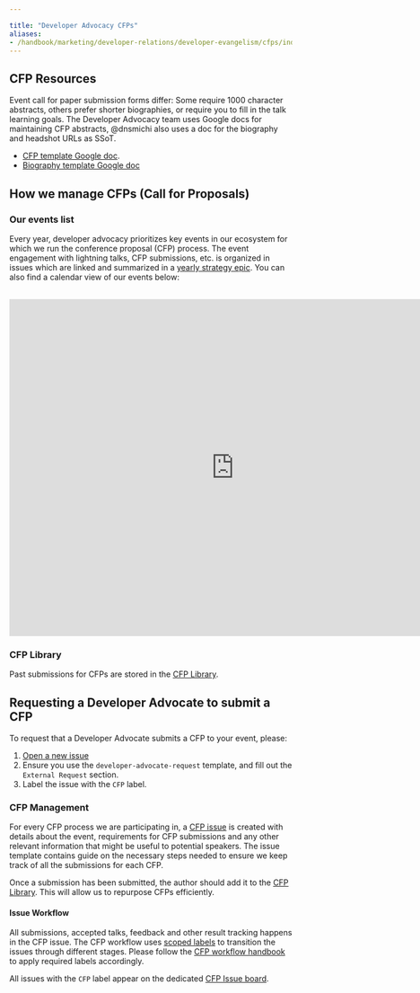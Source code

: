 ```yaml
---

title: "Developer Advocacy CFPs"
aliases:
- /handbook/marketing/developer-relations/developer-evangelism/cfps/index.html
---
```



## CFP Resources

Event call for paper submission forms differ: Some require 1000 character abstracts, others prefer shorter biographies, or require you to fill in the talk learning goals. The Developer Advocacy team uses Google docs for maintaining CFP abstracts, @dnsmichi also uses a doc for the biography and headshot URLs as SSoT.

- [CFP template Google doc](https://docs.google.com/document/d/1vF9i4ZaR1_u52r_vUcVls0uhQIi7gzG9WkQ6l369FU4/edit#).
- [Biography template Google doc](https://docs.google.com/document/d/1e_Sk0OGpKjWbs8C3xrIk33cShvTgoqRO3r1aQApiB5M/edit)

## How we manage CFPs (Call for Proposals)

### Our events list

Every year, developer advocacy prioritizes key events in our ecosystem for which we run the conference proposal (CFP) process. The event engagement with lightning talks, CFP submissions, etc. is organized in issues which are linked and summarized in a [yearly strategy epic](https://gitlab.com/groups/gitlab-com/marketing/developer-relations/-/epics?state=opened&page=2&sort=start_date_desc&label_name[]=DevRel-Events&label_name[]=Events). You can also find a calendar view of our events below:

<br>

<iframe src="https://calendar.google.com/calendar/embed?src=c_7930fcb0c9e4783bdd3d23858ae9af4306f28d976a40c833f50710c7cb86ba82%40group.calendar.google.com&ctz=UTC" style="border: 0" width="800" height="600" frameborder="0" scrolling="no"></iframe>

### CFP Library

Past submissions for CFPs are stored in the [CFP Library](https://docs.google.com/spreadsheets/d/1KX8uf-4Ov8ybztJibQlGr9HvgH9VobpA8Nv5ecny1N4/edit#gid=0).

## Requesting a Developer Advocate to submit a CFP

To request that a Developer Advocate submits a CFP to your event, please:

1. [Open a new issue](https://gitlab.com/gitlab-com/marketing/developer-relations/developer-advocacy/developer-advocacy-meta/-/issues/new?issuable_template=developer-advocate-request)
1. Ensure you use the `developer-advocate-request` template, and fill out the `External Request` section.
1. Label the issue with the `CFP` label.

### CFP Management

For every CFP process we are participating in, a [CFP issue](https://gitlab.com/gitlab-com/marketing/corporate_marketing/corporate-marketing/-/issues/new?issuable_template=CFP-Meta) is created with details about the event, requirements for CFP submissions and any other relevant information that might be useful to potential speakers. The issue template contains guide on the necessary steps needed to ensure we keep track of all the submissions for each CFP.

Once a submission has been submitted, the author should add it to the [CFP Library](https://docs.google.com/spreadsheets/d/1KX8uf-4Ov8ybztJibQlGr9HvgH9VobpA8Nv5ecny1N4/edit#gid=0). This will allow us to repurpose CFPs efficiently.

#### Issue Workflow

All submissions, accepted talks, feedback and other result tracking happens in the CFP issue. The CFP workflow uses [scoped labels](/handbook/marketing/developer-relations/developer-advocacy/workflow/#cfp-labels) to transition the issues through different stages. Please follow the [CFP workflow handbook](/handbook/marketing/developer-relations/developer-advocacy/workflow/#cfp-workflow) to apply required labels accordingly.

All issues with the `CFP` label appear on the dedicated [CFP Issue board](https://gitlab.com/gitlab-com/marketing/corporate_marketing/corporate-marketing/-/boards/2415569?&label_name[]=CFP).
